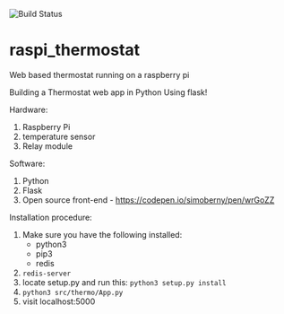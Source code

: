 ![Build Status](https://travis-ci.org/mababio/raspi_thermostat.svg?branch=master)
# raspi_thermostat
Web based thermostat running on a raspberry pi


Building a Thermostat web app in Python Using flask!

Hardware:
1. Raspberry Pi
2. temperature sensor
3. Relay module

Software:
1. Python
2. Flask
3. Open source front-end - https://codepen.io/simoberny/pen/wrGoZZ



Installation procedure:

1. Make sure you have the following installed:
    - python3
    - pip3
    - redis
2. `redis-server`    
2. locate setup.py and run this:
    `python3 setup.py install`
3. `python3 src/thermo/App.py`
4. visit localhost:5000

